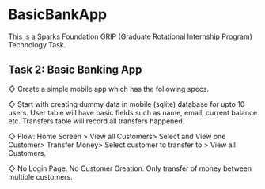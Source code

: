 # BasicBankApp
This is a Sparks Foundation GRIP (Graduate Rotational Internship Program) Technology Task.

## Task 2: Basic Banking App
◇ Create a simple mobile app which has the following specs.

◇ Start with creating dummy data in mobile (sqlite) database for upto 10 users. User table will have basic fields such as name, email, current balance etc. Transfers table will record all transfers happened.

◇ Flow: Home Screen > View all Customers> Select and View one Customer> Transfer Money> Select customer to transfer to > View all Customers.

◇ No Login Page. No Customer Creation. Only transfer of money between multiple customers.

